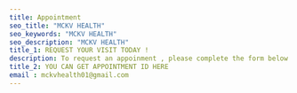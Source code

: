 ```yaml
---
title: Appointment
seo_title: "MCKV HEALTH"
seo_keywords: "MCKV HEALTH"
seo_description: "MCKV HEALTH"
title_1: REQUEST YOUR VISIT TODAY !
description: To request an appoinment , please complete the form below.A member of our staff will contact you to confirm your appoinment.Please do not use this form to cancel or change an existing appoinment.Thank you.
title_2: YOU CAN GET APPOINTMENT ID HERE
email : mckvhealth01@gmail.com
---
```

